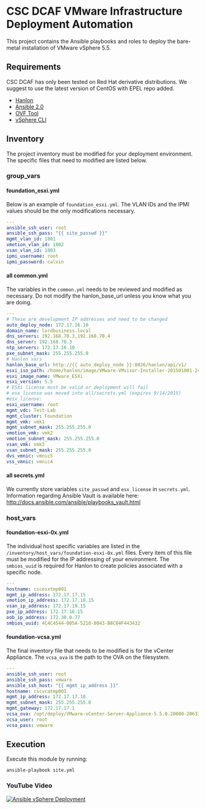 # CSC DCAF VMware Infrastructure Deployment Automation

This project contains the Ansible playbooks and roles to deploy the bare-metal
installation of VMware vSphere 5.5.

## Requirements
CSC DCAF has only been tested on Red Hat derivative distributions.  We suggest
to use the latest version of CentOS with EPEL repo added.

- [Hanlon](https://github.com/csc/Hanlon)
- [Ansible 2.0](https://github.com/ansible/ansible)
- [OVF Tool](https://www.vmware.com/support/developer/ovf/)
- [vSphere CLI](https://developercenter.vmware.com/tool/vsphere_cli/6.0)

## Inventory
The project inventory must be modified for your deployment environment. The
specific files that need to modified are listed below.

### group_vars

#### foundation_esxi.yml

Below is an example of `foundation_esxi.yml`.  The VLAN IDs and the IPMI values
should be the only modifications necessary.

```yaml
---
ansible_ssh_user: root
ansible_ssh_pass: "{{ site_passwd }}"
mgmt_vlan_id: 1801
vmotion_vlan_id: 1802
vsan_vlan_id: 1803
ipmi_username: root
ipmi_password: calvin
```

#### all common.yml

The variables in the `common.yml` needs to be reviewed and modified as necessary.
Do not modify the hanlon_base_url unless you know what you are doing.

```yaml
---
# These are development IP addresses and need to be changed
auto_deploy_node: 172.17.16.10
domain_name: lordbusiness.local
dns_servers: 192.168.70.3,192.168.70.4
dns_server: 192.168.70.3
ntp_servers: 172.17.16.10
pxe_subnet_mask: 255.255.255.0
# Hanlon vars
hanlon_base_url: http://{{ auto_deploy_node }}:8026/hanlon/api/v1/
esxi_iso_path: /home/hanlon/image/VMware-VMvisor-Installer-201501001-2403361.x86_64.iso
esxi_image_name: VMware_ESXi
esxi_version: 5.5
# ESXi license must be valid or deployment will fail
# esx_license was moved into all/secrets.yml (expires 9/14/2015)
#esx_license:
esxi_username: root
mgmt_vdc: Test-Lab
mgmt_cluster: Foundation
mgmt_vmk: vmk1
mgmt_subnet_mask: 255.255.255.0
vmotion_vmk: vmk2
vmotion_subnet_mask: 255.255.255.0
vsan_vmk: vmk3
vsan_subnet_mask: 255.255.255.0
dvs_vmnic: vmnic5
vss_vmnic: vmnic4
```

#### all secrets.yml

We currently store variables `site_passwd` and `esx_license` in `secrets.yml`.
Information regarding Ansible Vault is available here:
http://docs.ansible.com/ansible/playbooks_vault.html

### host_vars

#### foundation-esxi-0x.yml

The individual host specific variables are listed in the
`/inventory/host_vars/foundation-esxi-0x.yml` files.  Every item of this file
must be modified for the IP addressing of your environment.  The `smbios_uuid`
is required for Hanlon to create policies associated with a specific node.

```yaml
---
hostname: cscesxtmp001
mgmt_ip_address: 172.17.17.15
vmotion_ip_address: 172.17.18.15
vsan_ip_address: 172.17.19.15
pxe_ip_address: 172.17.16.15
oob_ip_address: 172.30.0.77
smbios_uuid: 4C4C4544-005A-5210-8043-B8C04F443432
```

#### foundation-vcsa.yml

The final inventory file that needs to be modified is for the vCenter Appliance.
The `vcsa_ova` is the path to the OVA on the filesystem.

```yaml
---
ansible_ssh_user: root
ansible_ssh_pass: vmware
ansible_ssh_host: "{{ mgmt_ip_address }}"
hostname: cscvcatmp001
mgmt_ip_address: 172.17.17.18
mgmt_subnet_mask: 255.255.255.0
mgmt_gateway: 172.17.17.1
vcsa_ova: /opt/deploy/VMware-vCenter-Server-Appliance-5.5.0.20000-2063318_OVF10.ova
vcsa_user: root
vcsa_pass: vmware
```

## Execution

Execute this module by running:

    ansible-playbook site.yml

### YouTube Video
[![Ansible vSphere Deployment](http://img.youtube.com/vi/H1XYuOodiak/0.jpg)](http://www.youtube.com/watch?v=H1XYuOodiak)
